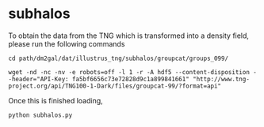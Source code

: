 # subhalos

To obtain the data from the TNG which is transformed into a density field, please run the following commands

	cd path/dm2gal/dat/illustrus_tng/subhalos/groupcat/groups_099/

	wget -nd -nc -nv -e robots=off -l 1 -r -A hdf5 --content-disposition --header="API-Key: fa5bf6656c73e72828d9c1a899841661" "http://www.tng-project.org/api/TNG100-1-Dark/files/groupcat-99/?format=api"



Once this is finished loading,

	python subhalos.py